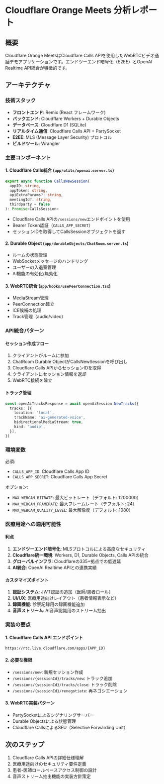 # Cloudflare Orange Meets 分析レポート

## 概要

Cloudflare Orange MeetsはCloudflare Calls APIを使用したWebRTCビデオ通話デモアプリケーションです。エンドツーエンド暗号化（E2EE）とOpenAI Realtime API統合が特徴的です。

## アーキテクチャ

### 技術スタック

- **フロントエンド**: Remix (React フレームワーク)
- **バックエンド**: Cloudflare Workers + Durable Objects
- **データベース**: Cloudflare D1 (SQLite)
- **リアルタイム通信**: Cloudflare Calls API + PartySocket
- **E2EE**: MLS (Message Layer Security) プロトコル
- **ビルドツール**: Wrangler

### 主要コンポーネント

#### 1. Cloudflare Calls統合 (`app/utils/openai.server.ts`)

```typescript
export async function CallsNewSession(
  appID: string,
  appToken: string,
  apiExtraParams?: string,
  meetingId?: string,
  thirdparty = false
): Promise<CallsSession>
```

- Cloudflare Calls APIの`/sessions/new`エンドポイントを使用
- Bearer Token認証（`CALLS_APP_SECRET`）
- セッションIDを取得してCallsSessionオブジェクトを返す

#### 2. Durable Object (`app/durableObjects/ChatRoom.server.ts`)

- ルームの状態管理
- WebSocketメッセージのハンドリング
- ユーザーの入退室管理
- AI機能の有効化/無効化

#### 3. WebRTC統合 (`app/hooks/usePeerConnection.tsx`)

- MediaStream管理
- PeerConnection確立
- ICE候補の処理
- Track管理（audio/video）

### API統合パターン

#### セッション作成フロー

1. クライアントがルームに参加
2. ChatRoom Durable ObjectがCallsNewSessionを呼び出し
3. Cloudflare Calls APIからセッションIDを取得
4. クライアントにセッション情報を返却
5. WebRTC接続を確立

#### トラック管理

```typescript
const openAiTracksResponse = await openAiSession.NewTracks({
  tracks: [{
    location: 'local',
    trackName: 'ai-generated-voice',
    bidirectionalMediaStream: true,
    kind: 'audio',
  }],
})
```

### 環境変数

必須:
- `CALLS_APP_ID`: Cloudflare Calls App ID
- `CALLS_APP_SECRET`: Cloudflare Calls App Secret

オプション:
- `MAX_WEBCAM_BITRATE`: 最大ビットレート（デフォルト: 1200000）
- `MAX_WEBCAM_FRAMERATE`: 最大フレームレート（デフォルト: 24）
- `MAX_WEBCAM_QUALITY_LEVEL`: 最大解像度（デフォルト: 1080）

### 医療用途への適用可能性

#### 利点
1. **エンドツーエンド暗号化**: MLSプロトコルによる高度なセキュリティ
2. **Cloudflare統一環境**: Workers, D1, Durable Objects, Calls APIの統合
3. **グローバルインフラ**: Cloudflareの335+拠点での低遅延
4. **AI統合**: OpenAI Realtime APIとの連携実績

#### カスタマイズポイント
1. **認証システム**: JWT認証の追加（医師/患者ロール）
2. **UI/UX**: 医療用途向けレイアウト（患者情報表示など）
3. **録画機能**: 診察記録用の録画機能追加
4. **音声ストリーム**: AI音声認識用のストリーム抽出

### 実装の要点

#### 1. Cloudflare Calls API エンドポイント
```
https://rtc.live.cloudflare.com/apps/{APP_ID}
```

#### 2. 必要な権限
- `/sessions/new`: 新規セッション作成
- `/sessions/{sessionId}/tracks/new`: トラック追加
- `/sessions/{sessionId}/tracks/close`: トラック削除
- `/sessions/{sessionId}/renegotiate`: 再ネゴシエーション

#### 3. WebRTC実装パターン
- PartySocketによるシグナリングサーバー
- Durable Objectsによる状態管理
- Cloudflare CallsによるSFU（Selective Forwarding Unit）

## 次のステップ

1. Cloudflare Calls APIの詳細仕様理解
2. 医療用途向けのセキュリティ要件定義
3. 患者-医師ロールベースアクセス制御の設計
4. 音声ストリーム抽出機能の実装方針策定